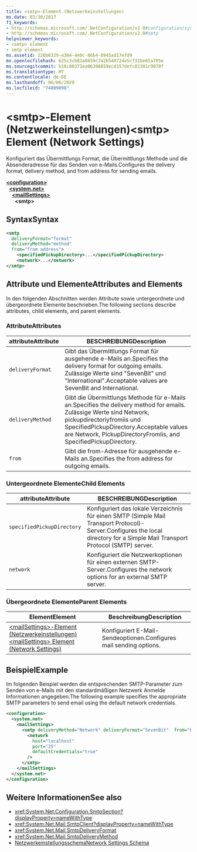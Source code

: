 ```yaml
---
title: <smtp>-Element (Netzwerkeinstellungen)
ms.date: 03/30/2017
f1_keywords:
- http://schemas.microsoft.com/.NetConfiguration/v2.0#configuration/system.net/mailSettings/smtp
- http://schemas.microsoft.com/.NetConfiguration/v2.0#smtp
helpviewer_keywords:
- <smtp> element
- smtp element
ms.assetid: 220b0329-e384-4e0c-86b4-0945ad17efd9
ms.openlocfilehash: 625c3cb82a8659c742b540724e5cf31be65a705e
ms.sourcegitcommit: b16c00371ea06398859ecd157defc81301c9070f
ms.translationtype: MT
ms.contentlocale: de-DE
ms.lasthandoff: 06/06/2020
ms.locfileid: "74089098"
---
```

# <a name="smtp-element-network-settings"></a><span data-ttu-id="734f0-102">\<smtp>-Element (Netzwerkeinstellungen)</span><span class="sxs-lookup"><span data-stu-id="734f0-102">\<smtp> Element (Network Settings)</span></span>
<span data-ttu-id="734f0-103">Konfiguriert das Übermittlungs Format, die Übermittlungs Methode und die Absenderadresse für das Senden von e-Mails.</span><span class="sxs-lookup"><span data-stu-id="734f0-103">Configures the delivery format, delivery method, and from address for sending emails.</span></span>  
  
[**\<configuration>**](../configuration-element.md)\
&nbsp;&nbsp;[**\<system.net>**](system-net-element-network-settings.md)\
&nbsp;&nbsp;&nbsp;&nbsp;[**\<mailSettings>**](mailsettings-element-network-settings.md)\
&nbsp;&nbsp;&nbsp;&nbsp;&nbsp;&nbsp;**\<smtp>**
  
## <a name="syntax"></a><span data-ttu-id="734f0-104">Syntax</span><span class="sxs-lookup"><span data-stu-id="734f0-104">Syntax</span></span>  
  
```xml  
<smtp  
  deliveryFormat="format"  
  deliveryMethod="method"  
  from="from address">
    <specifiedPickupDirectory>...</specifiedPickupDirectory>  
    <network>...</network>  
</smtp>  
```  
  
## <a name="attributes-and-elements"></a><span data-ttu-id="734f0-105">Attribute und Elemente</span><span class="sxs-lookup"><span data-stu-id="734f0-105">Attributes and Elements</span></span>  
 <span data-ttu-id="734f0-106">In den folgenden Abschnitten werden Attribute sowie untergeordnete und übergeordnete Elemente beschrieben.</span><span class="sxs-lookup"><span data-stu-id="734f0-106">The following sections describe attributes, child elements, and parent elements.</span></span>  
  
### <a name="attributes"></a><span data-ttu-id="734f0-107">Attribute</span><span class="sxs-lookup"><span data-stu-id="734f0-107">Attributes</span></span>  
  
|<span data-ttu-id="734f0-108">attribute</span><span class="sxs-lookup"><span data-stu-id="734f0-108">Attribute</span></span>|<span data-ttu-id="734f0-109">BESCHREIBUNG</span><span class="sxs-lookup"><span data-stu-id="734f0-109">Description</span></span>|  
|---------------|-----------------|  
|`deliveryFormat`|<span data-ttu-id="734f0-110">Gibt das Übermittlungs Format für ausgehende e-Mails an.</span><span class="sxs-lookup"><span data-stu-id="734f0-110">Specifies the delivery format for outgoing emails.</span></span> <span data-ttu-id="734f0-111">Zulässige Werte sind "SevenBit" und "International".</span><span class="sxs-lookup"><span data-stu-id="734f0-111">Acceptable values are SevenBit and International.</span></span>|  
|`deliveryMethod`|<span data-ttu-id="734f0-112">Gibt die Übermittlungs Methode für e-Mails an.</span><span class="sxs-lookup"><span data-stu-id="734f0-112">Specifies the delivery method for emails.</span></span> <span data-ttu-id="734f0-113">Zulässige Werte sind Network, pickupdirectoriyfromiis und SpecifiedPickupDirectory.</span><span class="sxs-lookup"><span data-stu-id="734f0-113">Acceptable values are Network, PickupDirectoryFromIis, and SpecifiedPickupDirectory.</span></span>|  
|`from`|<span data-ttu-id="734f0-114">Gibt die from-Adresse für ausgehende e-Mails an.</span><span class="sxs-lookup"><span data-stu-id="734f0-114">Specifies the from address for outgoing emails.</span></span>|  
  
### <a name="child-elements"></a><span data-ttu-id="734f0-115">Untergeordnete Elemente</span><span class="sxs-lookup"><span data-stu-id="734f0-115">Child Elements</span></span>  
  
|<span data-ttu-id="734f0-116">attribute</span><span class="sxs-lookup"><span data-stu-id="734f0-116">Attribute</span></span>|<span data-ttu-id="734f0-117">BESCHREIBUNG</span><span class="sxs-lookup"><span data-stu-id="734f0-117">Description</span></span>|  
|---------------|-----------------|  
|`specifiedPickupDirectory`|<span data-ttu-id="734f0-118">Konfiguriert das lokale Verzeichnis für einen SMTP (Simple Mail Transport Protocol)-Server.</span><span class="sxs-lookup"><span data-stu-id="734f0-118">Configures the local directory for a Simple Mail Transport Protocol (SMTP) server.</span></span>|  
|`network`|<span data-ttu-id="734f0-119">Konfiguriert die Netzwerkoptionen für einen externen SMTP-Server.</span><span class="sxs-lookup"><span data-stu-id="734f0-119">Configures the network options for an external SMTP server.</span></span>|  
  
### <a name="parent-elements"></a><span data-ttu-id="734f0-120">Übergeordnete Elemente</span><span class="sxs-lookup"><span data-stu-id="734f0-120">Parent Elements</span></span>  
  
|<span data-ttu-id="734f0-121">**Element**</span><span class="sxs-lookup"><span data-stu-id="734f0-121">**Element**</span></span>|<span data-ttu-id="734f0-122">**Beschreibung**</span><span class="sxs-lookup"><span data-stu-id="734f0-122">**Description**</span></span>|  
|-----------------|---------------------|  
|[<span data-ttu-id="734f0-123">\<mailSettings>-Element (Netzwerkeinstellungen)</span><span class="sxs-lookup"><span data-stu-id="734f0-123">\<mailSettings> Element (Network Settings)</span></span>](mailsettings-element-network-settings.md)|<span data-ttu-id="734f0-124">Konfiguriert E-Mail-Sendeoptionen.</span><span class="sxs-lookup"><span data-stu-id="734f0-124">Configures mail sending options.</span></span>|  
  
## <a name="example"></a><span data-ttu-id="734f0-125">Beispiel</span><span class="sxs-lookup"><span data-stu-id="734f0-125">Example</span></span>  
 <span data-ttu-id="734f0-126">Im folgenden Beispiel werden die entsprechenden SMTP-Parameter zum Senden von e-Mails mit den standardmäßigen Netzwerk Anmelde Informationen angegeben.</span><span class="sxs-lookup"><span data-stu-id="734f0-126">The following example specifies the appropriate SMTP parameters to send email using the default network credentials.</span></span>  
  
```xml  
<configuration>  
  <system.net>  
    <mailSettings>  
      <smtp deliveryMethod="Network" deliveryFormat="SevenBit"  from="ben@contoso.com">  
        <network  
          host="localhost"  
          port="25"  
          defaultCredentials="true"  
        />  
      </smtp>  
    </mailSettings>  
  </system.net>  
</configuration>  
```  
  
## <a name="see-also"></a><span data-ttu-id="734f0-127">Weitere Informationen</span><span class="sxs-lookup"><span data-stu-id="734f0-127">See also</span></span>

- <xref:System.Net.Configuration.SmtpSection?displayProperty=nameWithType>
- <xref:System.Net.Mail.SmtpClient?displayProperty=nameWithType>
- <xref:System.Net.Mail.SmtpDeliveryFormat>
- <xref:System.Net.Mail.SmtpDeliveryMethod>
- [<span data-ttu-id="734f0-128">Netzwerkeinstellungsschema</span><span class="sxs-lookup"><span data-stu-id="734f0-128">Network Settings Schema</span></span>](index.md)
